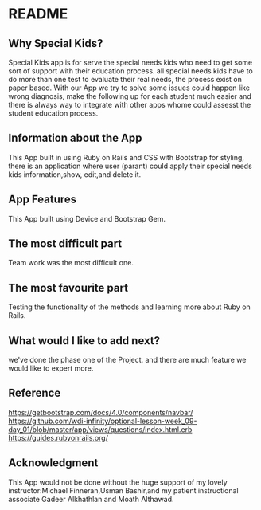 # README


## Why Special Kids?
Special Kids app is for serve the special needs kids who need to get some sort of support with their education process. all special needs kids have to do more than one test to evaluate their real needs, the process exist on paper based. With our App we try to solve some issues could happen
like wrong diagnosis, make the following up for each student much easier and there is always way to integrate with other apps whome could assesst the student education process.


## Information about the App
This App built in using Ruby on Rails and CSS with Bootstrap for styling, there is an application where user (parant) could apply their special needs kids information,show, edit,and delete it. 


## App Features 

This App built using Device and Bootstrap Gem.

## The most difficult part
Team work was the most difficult one.

## The most favourite part 

Testing the functionality of the methods and learning more about Ruby on Rails.

## What would I like to add next?
we've done the phase one of the Project.
and there are much feature we would like to expert more.


## Reference
https://getbootstrap.com/docs/4.0/components/navbar/
https://github.com/wdi-infinity/optional-lesson-week_09-day_01/blob/master/app/views/questions/index.html.erb
https://guides.rubyonrails.org/

## Acknowledgment
This App would not be done without the huge support of my lovely instructor:Michael Finneran,Usman Bashir,and my patient instructional associate Gadeer Alkhathlan and Moath Althawad.




